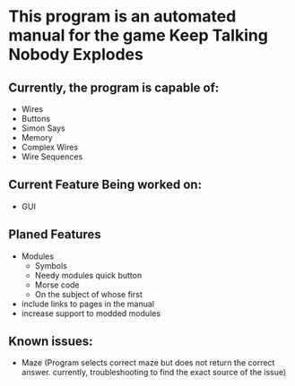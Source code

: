 # This program is an automated manual for the game Keep Talking Nobody Explodes

## Currently, the program is capable of:
* Wires
* Buttons
* Simon Says
* Memory
* Complex Wires
* Wire Sequences

## Current Feature Being worked on:
* GUI


## Planed Features

* Modules
    * Symbols
    * Needy modules quick button
    * Morse code
    * On the subject of whose first
* include links to pages in the manual
* increase support to modded modules


## Known issues:

* Maze (Program selects correct maze but does not return the correct answer. currently, troubleshooting to find the
  exact source of the issue)
